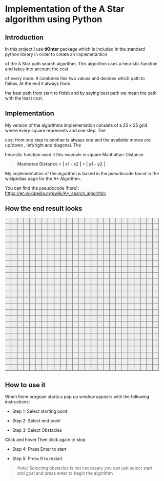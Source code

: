 # Implementation of the A Star algorithm using Python


## Introduction

In this project I use **tKinter** package which is included in the standard python library in order to create an implemetantion 

of the A Star path search algorithm. This algorithm uses a heuristic function and takes into account the cost 

of every node. It combines  this two values and decides which path to follow. At the end it always finds

the best path from start to finish and by saying best path we mean the path with the least cost.


## Implementation

My version of the algorithms implementation consists of a 25 x 25  grid where every square represents and one step. The 

cost from one step to another is always one and the available moves are up/down , left/right and diagonal. The

heuristic function used it this example is square Manhattan-Distance.


>  **Manhatan Distance = | x1 - x2 | + | y1 - y2 |**

My implementation of the algorithm is based in the pseudocode found in the wikipedias page for the A* Algorithm.
 
You can find the pseudocode [here]: https://en.wikipedia.org/wiki/A*_search_algorithm




## How the end result looks

![](a-star.gif)



## How to use it

When them program starts a pop up window appears with the following instructions:

- Step 1: Select starting point

- Step 2: Select end point

- Step 3: Select Obstacles


Click and hover.Then click again to stop


- Step 4: Press Enter to start

- Step 5: Press R to restart



>  Note: Selecting obstacles is not necessary you can just select start and goal and press enter to begin the algorithm 

